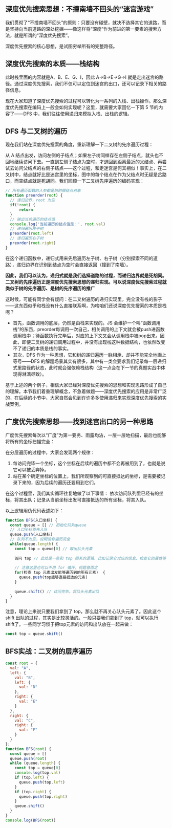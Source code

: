 ## 深度优先搜索思想：不撞南墙不回头的“迷宫游戏”

我们贯彻了“不撞南墙不回头”的原则：只要没有碰壁，就决不选择其它的道路，而是坚持向当前道路的深处挖掘——像这样将“深度”作为前进的第一要素的搜索方法，就是所谓的“深度优先搜索”。

深度优先搜索的核心思想，是试图穷举所有的完整路径。

## 深度优先搜索的本质——栈结构

此时栈里面的内容就是A、B、E、G、I，因此 A->B->E->G->I 就是走出迷宫的路径。通过深度优先搜索，我们不仅可以定位到迷宫的出口，还可以记录下相关的路径信息。

现在大家知道了深度优先搜索的过程可以转化为一系列的入栈、出栈操作。那么深度优先搜索在编码上一般会如何实现呢？这里，就需要大家回忆一下第 5 节的内容了——DFS 中，我们往往使用递归来模拟入栈、出栈的逻辑。

## DFS 与二叉树的遍历

现在我们站在深度优先搜索的角度，重新理解一下二叉树的先序遍历过程：

从 A 结点出发，访问左侧的子结点；如果左子树同样存在左侧子结点，就头也不回地继续访问下去。一直到左侧子结点为空时，才退回到距离最近的父结点、再尝试去访问父结点的右侧子结点——这个过程，和走迷宫是何其相似！事实上，在二叉树中，结点就好比是迷宫里的坐标，图中的每个结点在作为父结点时无疑是岔路口，而空结点就是死胡同。我们回顾一下二叉树先序遍历的编码实现：

```js
// 所有遍历函数的入参都是树的根结点对象
function preorder(root) {
  // 递归边界，root 为空
  if(!root) {
      return 
  }
  // 输出当前遍历的结点值
  console.log('当前遍历的结点值是：', root.val)  
  // 递归遍历左子树 
  preorder(root.left)  
  // 递归遍历右子树  
  preorder(root.right)
}
```

在这个递归函数中，递归式用来先后遍历左子树、右子树（分别探索不同的道路），递归边界在识别到结点为空时会直接返回（撞到了南墙）。

**因此，我们可以认为，递归式就是我们选择道路的过程，而递归边界就是死胡同。二叉树的先序遍历正是深度优先搜索思想的递归实现。可以说深度优先搜索过程就类似于树的先序遍历、是树的先序遍历的推广**

这时候，可能有同学会有疑问：在二叉树遍历的递归实现里，完全没有栈的影子——这东西似乎和栈没有什么直接联系啊，为啥咱们还说深度优先搜索的本质是栈呢？

* 首先，函数调用的底层，仍然是由栈来实现的。JS 会维护一个叫“函数调用栈”的东西，preorder每调用一次自己，相关调用的上下文就会被push进函数调用栈中；待函数执行完毕后，对应的上下文又会从调用栈中被pop出来。因此，即便二叉树的递归调用过程中，并没有出现栈这种数据结构，也依然改变不了递归的本质是栈的事实。
* 其次，DFS 作为一种思想，它和树的递归遍历一脉相承、却并不能完全地画上等号——DFS 的解题场景其实有很多，其中有一类会要求我们记录每一层递归式里路径的状态，此时就会强依赖栈结构（这一点会在下一节的真题实战中体现得淋漓尽致）。

基于上述的两个例子，相信大家已经对深度优先搜索的思想和实现思路形成了自己的理解。本节我们着重理解概念，不急着做题——深度优先搜索的应用是非常广泛的，在后续的小节中，大家自然会见到许许多多使用递归来实现深度优先搜索的实战案例。

## 广度优先搜索思想——找到迷宫出口的另一种思路

广度优先搜索每次以“广度”为第一要务、雨露均沾，一层一层地扫描，最后也能够将所有的坐标扫描完全：

在分层遍历的过程中，大家会发现两个规律：

1. 每访问完毕一个坐标，这个坐标在后续的遍历中都不会再被用到了，也就是说它可以被丢弃掉。
2. 站在某个确定坐标的位置上，我们所观察到的可直接抵达的坐标，是需要被记录下来的，因为后续的遍历还要用到它们。

在这个过程里，我们其实循环往复地做了以下事情：
依次访问队列里已经有的坐标，将其出队；记录从当前坐标出发可直接抵达的所有坐标，将其入队。

以上逻辑用伪代码表述如下：

```js
function BFS(入口坐标) {
  const queue = [] // 初始化队列queue
  // 入口坐标首先入队
  queue.push(入口坐标)
  // 队列不为空，说明没有遍历完全
  while(queue.length) {
    const top = queue[0] // 取出队头元素  
    
    访问 top // 此处是一些和 top 相关的逻辑，比如记录它对应的信息、检查它的属性等等
    
    // 注意这里也可以不用 for 循环，视题意而定
    for(检查 top 元素出发能够遍历到的所有元素)  {
      queue.push(top能够直接抵达的元素)
    }
    
    queue.shift() // 访问完毕。将队头元素出队
  }
}
```

注意，理论上来说只要我们拿到了 top，那么就不再关心队头元素了。因此这个 shift 出队的过程，其实是比较灵活的。一般只要我们拿到了 top，就可以执行 shift了。一些同学习惯于把top元素的访问和出队放在一起来做：

```js
const top = queue.shift()
```

## BFS实战：二叉树的层序遍历

```js
const root = {
  val: "A",
  left: {
    val: "B",
    left: {
      val: "D"
    },
    right: {
      val: "E"
    }
  },
  right: {
    val: "C",
    right: {
      val: "F"
    }
  }
};
function BFS(root) {
  const queue = []
  queue.push(root)
  while (queue.length) {
    const top = queue[0]
    console.log(top.val)
    if (top.left) {
      queue.push(top.left)
    }
    if (top.right) {
      queue.push(top.right)
    }
    queue.shift()
  }
}
console.log(BFS(root))
```
